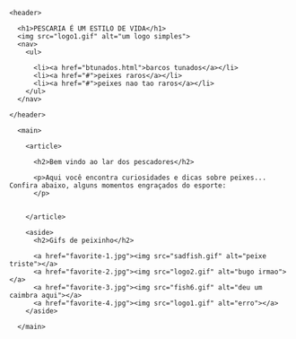 
<html>
  <head>
    <meta charset="utf-8">
    <meta name="author" content="Gabriel Ramos">
    <meta name="description" content="peixinho">
    <meta name="keywords" content="PEIXE">
    <link rel="shortcut icon" href="logo1.gif" type="image/x-icon">
    <title>FISSHHH</title>
    <link href="https://fonts.googleapis.com/css?family=Roboto+Condensed:300|Cinzel+Decorative:700" rel="stylesheet">
    <link rel="stylesheet" type="text/css" href="style.css">
    
  </head>

  <body>

    <header>

      <h1>PESCARIA É UM ESTILO DE VIDA</h1>
      <img src="logo1.gif" alt="um logo simples">
      <nav>
        <ul>
        
          <li><a href="btunados.html">barcos tunados</a></li>
          <li><a href="#">peixes raros</a></li>
          <li><a href="#">peixes nao tao raros</a></li>
        </ul>
      </nav>      
      
    </header>

      <main>

        <article>

          <h2>Bem vindo ao lar dos pescadores</h2>
          
          <p>Aqui você encontra curiosidades e dicas sobre peixes... Confira abaixo, alguns momentos engraçados do esporte:
          </p>

      
        </article>                  

        <aside>
          <h2>Gifs de peixinho</h2>

          <a href="favorite-1.jpg"><img src="sadfish.gif" alt="peixe triste"></a>
          <a href="favorite-2.jpg"><img src="logo2.gif" alt="bugo irmao"></a>
          <a href="favorite-3.jpg"><img src="fish6.gif" alt="deu um caimbra aqui"></a>
          <a href="favorite-4.jpg"><img src="logo1.gif" alt="erro"></a>
        </aside>

      </main>

      
  </body>
</html>
